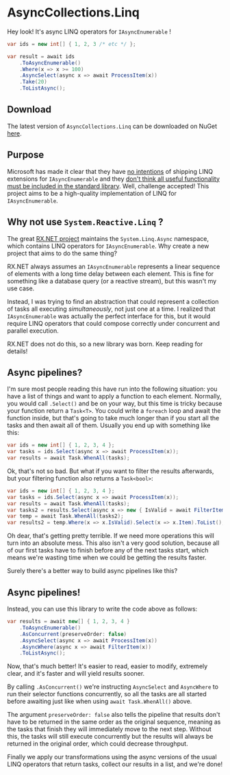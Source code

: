 # AsyncCollections.Linq

Hey look! It's async LINQ operators for `IAsyncEnumerable` !

```csharp
var ids = new int[] { 1, 2, 3 /* etc */ };

var result = await ids
    .ToAsyncEnumerable()
    .Where(x => x >= 100)
    .AsyncSelect(async x => await ProcessItem(x))
    .Take(20)
    .ToListAsync();
```

## Download
The latest version of `AsyncCollections.Linq` can be downloaded on NuGet [here](https://example.com).

## Purpose
Microsoft has made it clear that they have 
[no intentions](https://github.com/dotnet/runtime/issues/31580#issuecomment-581065904) 
of shipping LINQ extensions for `IAsyncEnumerable` and they 
[don't think all useful functionality must be included in the standard 
library](https://github.com/dotnet/runtime/issues/31580#issuecomment-636364261). Well, 
challenge accepted! This project aims to be a high-quality implementation of
LINQ for `IAsyncEnumerable`.

## Why not use `System.Reactive.Linq` ?
The great [RX.NET project](https://github.com/dotnet/reactive) maintains the 
`System.Linq.Async` namespace, which contains LINQ operators for `IAsyncEnumerable`. Why
create a new project that aims to do the same thing?

RX.NET always assumes an `IAsyncEnumerable` represents a linear sequence of 
elements with a long time delay between each element. This is fine for something like a 
database query (or a reactive stream), but this wasn't my use case. 

Instead, I was trying to find an abstraction that could represent a collection of 
tasks all executing *simultaneously*, not just one at a time. I realized that 
`IAsyncEnumerable` was actually the perfect interface for this, but it would require 
LINQ operators that could compose correctly under concurrent and parallel execution. 

RX.NET does not do this, so a new library was born. Keep reading for details!

## Async pipelines?

I'm sure most people reading this have run into the following situation: you have a
list of things and want to apply a function to each element. Normally, you would
call `.Select()` and be on your way, but this time is tricky because your function
return a `Task<T>`. You could write a `foreach` loop and await the function inside,
but that's going to take much longer than if you start all the tasks 
and then await all of them. Usually you end up with something like this:

```csharp
var ids = new int[] { 1, 2, 3, 4 };
var tasks = ids.Select(async x => await ProcessItem(x));
var results = await Task.WhenAll(tasks);
```

Ok, that's not so bad. But what if you want to filter the results afterwards, but your
filtering function also returns a `Task<bool>`:

```csharp
var ids = new int[] { 1, 2, 3, 4 };
var tasks = ids.Select(async x => await ProcessItem(x));
var results = await Task.WhenAll(tasks);
var tasks2 = results.Select(async x => new { IsValid = await FilterItem(x), Item = x });
var temp = await Task.WhenAll(tasks2);
var results2 = temp.Where(x => x.IsValid).Select(x => x.Item).ToList();
```

Oh dear, that's getting pretty terrible. If we need more operations this will 
turn into an absolute mess. This also isn't a very good solution, 
because all of our first tasks have to finish before any of the next tasks start, which 
means we're wasting time when we could be getting the results faster.

Surely there's a better way to build async pipelines like this?

## Async pipelines!

Instead, you can use this library to write the code above as follows:

```csharp
var results = await new[] { 1, 2, 3, 4 }
    .ToAsyncEnumerable()
    .AsConcurrent(preserveOrder: false)
    .AsyncSelect(async x => await ProcessItem(x))
    .AsyncWhere(async x => await FilterItem(x))
    .ToListAsync();
```

Now, that's much better! It's easier to read, easier to modify, extremely clear, and it's
faster and will yield results sooner. 

By calling `.AsConcurrent()` we're instructing `AsyncSelect` and `AsyncWhere` to run
their selector functions concurrently, so all the tasks are all started before awaiting
just like when using `await Task.WhenAll()` above. 

The argument `preserveOrder: false`
also tells the pipeline that results don't have to be returned in the same order 
as the original sequence, meaning as the tasks that finish they will immediately
move to the next step. Without this, the tasks will still execute concurrently but
the results will always be returned in the original order, which could decrease
throughput.

Finally we apply our transformations using the async versions of the usual
LINQ operators that return tasks, collect our results in a list, and we're done!